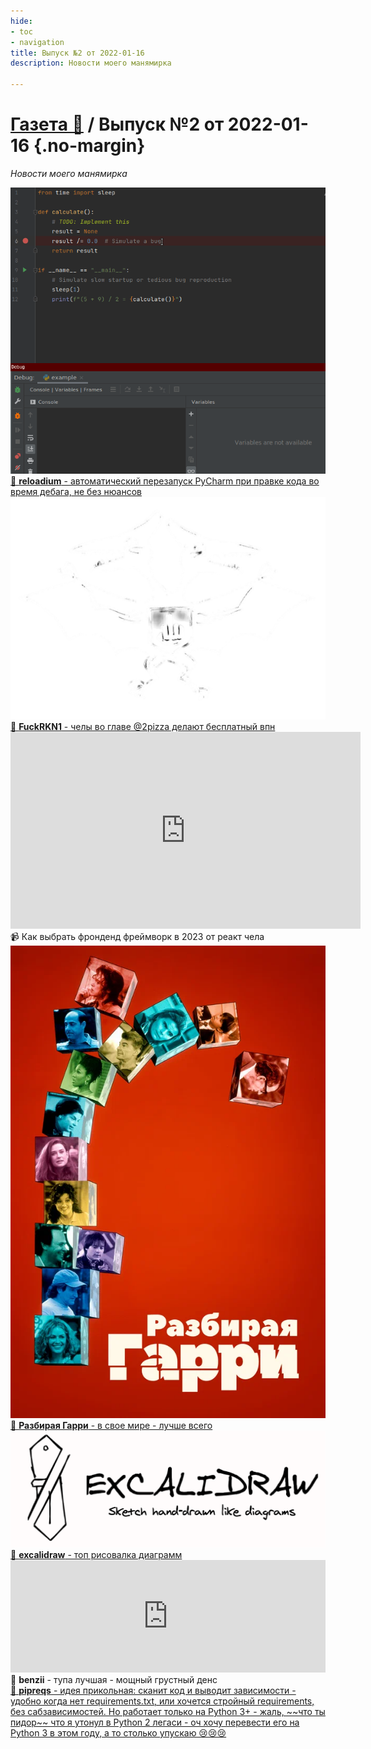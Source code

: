 ```yaml
---
hide:
- toc
- navigation
title: Выпуск №2 от 2022-01-16
description: Новости моего манямирка

---
```


# [Газета 📰](../index.md) / Выпуск №2 от 2022-01-16 {.no-margin}

_Новости моего манямирка_

<div class="grid-3-col">

<div class="card rows-2">
<a href="../../c/Python/Tools/reloadium" target="_blank">
<img src="reloadium.gif">
<div class="card-text">📝 <b>reloadium</b> - автоматический перезапуск PyCharm при правке кода во время дебага, не без нюансов</div>
</a>
</div>

<div class="card bg-black">
<a href="https://fuckrkn1.org/#ru" target="_blank">
<img src="rkn.png">
<div class="card-text text-white">
🔎 <b>FuckRKN1</b> - челы во главе @2pizza делают бесплатный впн
</div>
</a>
</div>

<div class="card">
<iframe width="560" height="315" src="https://www.youtube.com/embed/S7X6fLbdwlc" title="YouTube video player" frameborder="0" allow="accelerometer; autoplay; clipboard-write; encrypted-media; gyroscope; picture-in-picture; web-share" allowfullscreen></iframe>
<div class="card-text">
📹 Как выбрать фронденд фреймворк в 2023 от реакт чела
</div>
</div>

<div class="card rows-3">
<a href="https://www.kinopoisk.ru/film/1596/" target="_blank">
<img src="garry.webp">
<div class="card-text">
🎥 <b>Разбирая Гарри</b> - в свое мире - лучше всего
</div>
</a>
</div>

<div class="card">
<a href="https://excalidraw.com/" target="_blank">
<img src="excalidraw.png">
<div class="card-text">
🔎 <b>excalidraw</b> - топ рисовалка диаграмм
</div>
</a>
</div>


<div class="card ">
<iframe frameborder="0" style="border:none;width:100%;height:180px;" width="100%" height="180" src="https://music.yandex.ru/iframe/#track/106295920/23151074">Слушайте <a href='https://music.yandex.ru/album/23151074/track/106295920'>Obsessed To Forget</a> — <a href='https://music.yandex.ru/artist/10012723'>benzii</a> на Яндекс Музыке</iframe>
<div class="card-text">
🎵 <b>benzii</b> - тупа лучшая - мощный грустный денс
</div>
</div>

<div class="card">

<a href="https://github.com/bndr/pipreqs">
<div class="card-text">
🔎 <b>pipreqs</b> - идея прикольная: сканит код и выводит зависимости - удобно когда нет requirements.txt, или хочется стройный requirements, без сабзависимостей. Но работает только на Python 3+ - жаль, ~~что ты пидор~~ что я утонул в Python 2 легаси - оч хочу перевести его на Python 3 в этом году, а то столько упускаю 😢😢😢  
</div>
</a>
</div>

</div>